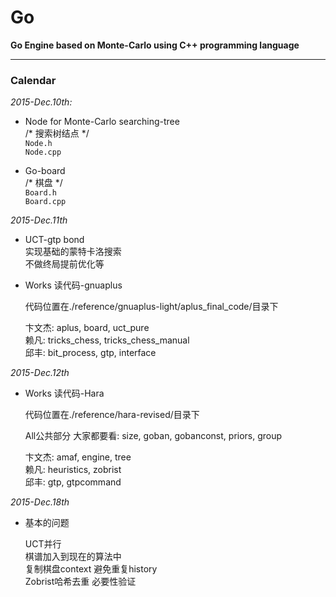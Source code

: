 # Go
**Go Engine based on Monte-Carlo using C++ programming language**

---

### Calendar
*2015-Dec.10th:*  

+ Node for Monte-Carlo searching-tree  
	/* 搜索树结点 */  
	`Node.h`  
	`Node.cpp`  

+ Go-board  
	/* 棋盘 */  
	`Board.h`  
	`Board.cpp`  

*2015-Dec.11th*

+ UCT-gtp bond  
	实现基础的蒙特卡洛搜索  
	不做终局提前优化等
+ Works 读代码-gnuaplus  
	
	代码位置在./reference/gnuaplus-light/aplus_final_code/目录下  

	卞文杰: aplus, board, uct_pure  
	赖凡: tricks_chess, tricks_chess_manual  
	邱丰: bit_process, gtp, interface  

*2015-Dec.12th*  

+ Works 读代码-Hara  
	
	代码位置在./reference/hara-revised/目录下  

	All公共部分 大家都要看: size, goban, gobanconst, priors, group  

	卞文杰: amaf, engine, tree  
	赖凡: heuristics, zobrist  
	邱丰: gtp, gtpcommand  
	
*2015-Dec.18th*  

+ 基本的问题  

	UCT并行  
	棋谱加入到现在的算法中  
	复制棋盘context 避免重复history  
	Zobrist哈希去重 必要性验证  
	